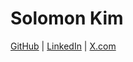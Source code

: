 # Solomon Kim

[GitHub](https://github.com/solomonkim98) | [LinkedIn](https://linkedin.com/in/solomonjasperkim) | [X.com](https://x.com/solomonjaskim)
